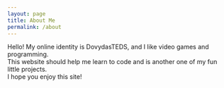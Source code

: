 ```yaml
---
layout: page
title: About Me
permalink: /about
---
```

Hello! My online identity is DovydasTEDS, and I like video games and programming. <br>
This website should help me learn to code and is another one of my fun little projects. <br>
I hope you enjoy this site!
